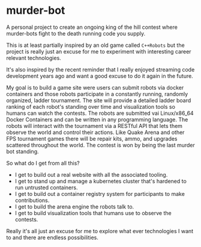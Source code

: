# murder-bot

A personal project to create an ongoing king of the hill contest where murder-bots fight to the death running code you supply.

This is at least partially inspired by an old game called `C++Robots` but the project is really just an excuse for me to experiment with interesting career relevant technologies.

It's also inspired by the recent reminder that I really enjoyed streaming code development years ago and want a good excuse to do it again in the future. 

My goal is to build a game site were users can submit robots via docker containers and those robots participate in a constantly running, randomly organized, ladder tournament. The site will provide a detailed ladder board ranking of each robot's standing over time and visualization tools so humans can watch the contests. The robots are submitted vai Linux/x86_64 Docker Containers and can be written in any programming language.  The robots will interact with the tournament via a RESTful API that lets them observe the world and control their actions. Like Quake Arena and other FPS tournament games there will be repair kits, ammo, and upgrades scattered throughout the world. The contest is won by being the last murder bot standing.

So what do I get from all this?  
  * I get to build out a real website with all the associated tooling.
  * I get to stand up and manage a kubernetes cluster that's hardened to run untrusted containers.
  * I get to build out a container registry system for participants to make contributions.
  * I get to build the arena engine the robots talk to.
  * I get to build visualization tools that humans use to observe the contests.

Really it's all just an excuse for me to explore what ever technologies I want to and there are endless possibilities.
